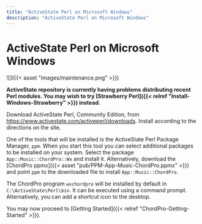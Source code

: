 ```yaml
---
title: "ActiveState Perl on Microsoft Windows"
description: "ActiveState Perl on Microsoft Windows"
---
```


# ActiveState Perl on Microsoft Windows

![]({{< asset "images/maintenance.png" >}})

**ActiveState repository is currently having problems distributing
recent Perl modules. You may wish to try [Strawberry Perl]({{< relref "Install-Windows-Strawberry" >}}) instead.**

Download ActiveState Perl, Community Edition, from <https://www.activestate.com/activeperl/downloads>.
Install according to the directions on the site.

One of the tools that will be installed is the ActiveState Perl Package Manager, `ppm`. When you start this tool you can select additional packages to be installed on your system. Select the package `App::Music::ChordPro::Wx` and install it.
Alternatively, download the [ChordPro ppmx]({{< asset "pub/PPM-App-Music-ChordPro.ppmx" >}}) and point `ppm` to the downloaded file to install `App::Music::ChordPro`.

The ChordPro program `wxchordpro` will be installed by default in `C:\ActiveState\Perl\bin`. It can be executed using a command prompt. Alternatively, you can add a shortcut icon to the desktop.

You may now proceed to [Getting Started]({{< relref "ChordPro-Getting-Started" >}}).
